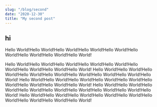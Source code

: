 ```yaml
---
slug: "/blog/second"
date: "2020-12-30"
title: "My second post"
---
```


## hi

Hello World!Hello World!Hello World!Hello World!Hello World!Hello World!Hello World!Hello World!Hello World!

Hello World!Hello World!Hello World!Hello World!Hello World!Hello World!Hello World!Hello World!Hello World!
Hello World!Hello World!Hello World!Hello World!Hello World!Hello World!Hello World!Hello World!Hello World!
Hello World!Hello World!Hello World!Hello World!Hello World!Hello World!Hello World!Hello World!Hello World!
Hello World!Hello World!Hello World!Hello World!Hello World!Hello World!Hello World!Hello World!Hello World!
Hello World!Hello World!Hello World!Hello World!Hello World!Hello World!Hello World!Hello World!Hello World!